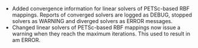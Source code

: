 - Added convergence information for linear solvers of PETSc-based RBF mappings. Reports of converged solvers are logged as DEBUG, stopped solvers as WARNING and diverged solvers as ERROR messages.
- Changed linear solvers of PETSc-based RBF mappings now issue a warning when they reach the maximum iterations. This used to result in am ERROR.
